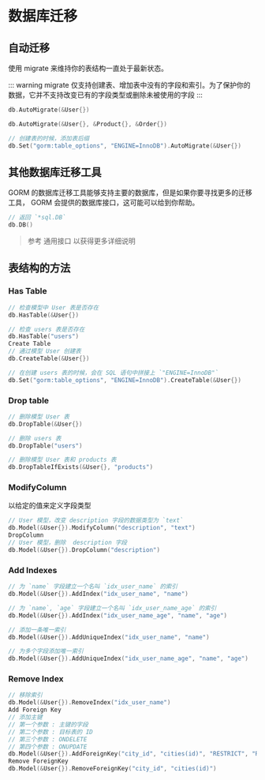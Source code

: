 # 数据库迁移
## 自动迁移
使用 migrate 来维持你的表结构一直处于最新状态。

::: warning
migrate 仅支持创建表、增加表中没有的字段和索引。为了保护你的数据，它并不支持改变已有的字段类型或删除未被使用的字段
:::

```go
db.AutoMigrate(&User{})

db.AutoMigrate(&User{}, &Product{}, &Order{})

// 创建表的时候，添加表后缀
db.Set("gorm:table_options", "ENGINE=InnoDB").AutoMigrate(&User{})
```

## 其他数据库迁移工具
GORM 的数据库迁移工具能够支持主要的数据库，但是如果你要寻找更多的迁移工具， GORM 会提供的数据库接口，这可能可以给到你帮助。

```go
// 返回 `*sql.DB`
db.DB()
```
> 参考 通用接口 以获得更多详细说明

## 表结构的方法
### Has Table
```go
// 检查模型中 User 表是否存在
db.HasTable(&User{})

// 检查 users 表是否存在
db.HasTable("users")
Create Table
// 通过模型 User 创建表
db.CreateTable(&User{})

// 在创建 users 表的时候，会在 SQL 语句中拼接上 `"ENGINE=InnoDB"`
db.Set("gorm:table_options", "ENGINE=InnoDB").CreateTable(&User{})

```

### Drop table

```go
// 删除模型 User 表
db.DropTable(&User{})

// 删除 users 表
db.DropTable("users")

// 删除模型 User 表和 products 表
db.DropTableIfExists(&User{}, "products")
```

### ModifyColumn
以给定的值来定义字段类型

```go
// User 模型，改变 description 字段的数据类型为 `text`
db.Model(&User{}).ModifyColumn("description", "text")
DropColumn
// User 模型，删除  description 字段
db.Model(&User{}).DropColumn("description")

```
### Add Indexes

```go
// 为 `name` 字段建立一个名叫 `idx_user_name` 的索引
db.Model(&User{}).AddIndex("idx_user_name", "name")

// 为 `name`, `age` 字段建立一个名叫 `idx_user_name_age` 的索引
db.Model(&User{}).AddIndex("idx_user_name_age", "name", "age")

// 添加一条唯一索引
db.Model(&User{}).AddUniqueIndex("idx_user_name", "name")

// 为多个字段添加唯一索引
db.Model(&User{}).AddUniqueIndex("idx_user_name_age", "name", "age")
```
### Remove Index
```go
// 移除索引
db.Model(&User{}).RemoveIndex("idx_user_name")
Add Foreign Key
// 添加主键
// 第一个参数 : 主键的字段
// 第二个参数 : 目标表的 ID
// 第三个参数 : ONDELETE
// 第四个参数 : ONUPDATE
db.Model(&User{}).AddForeignKey("city_id", "cities(id)", "RESTRICT", "RESTRICT")
Remove ForeignKey
db.Model(&User{}).RemoveForeignKey("city_id", "cities(id)")
```
